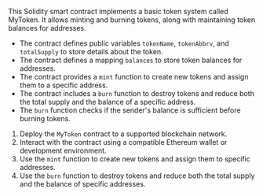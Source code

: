﻿This Solidity smart contract implements a basic token system called MyToken. It allows minting and burning tokens, along with maintaining token balances for addresses.

   - The contract defines public variables `tokenName`, `tokenAbbrv`, and `totalSupply` to store details about the token.
   - The contract defines a mapping `balances` to store token balances for addresses.
   - The contract provides a `mint` function to create new tokens and assign them to a specific address.
   - The contract includes a `burn` function to destroy tokens and reduce both the total supply and the balance of a specific address.
   - The `burn` function checks if the sender's balance is sufficient before burning tokens.

1. Deploy the `MyToken` contract to a supported blockchain network.
2. Interact with the contract using a compatible Ethereum wallet or development environment.
3. Use the `mint` function to create new tokens and assign them to specific addresses.
4. Use the `burn` function to destroy tokens and reduce both the total supply and the balance of specific addresses.
